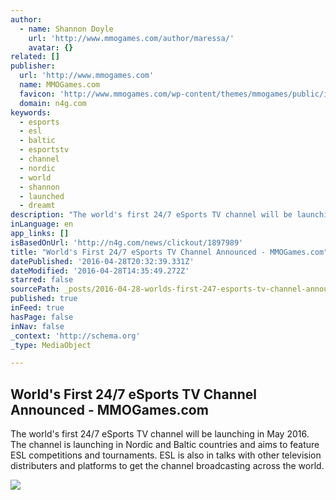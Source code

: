 ```yaml
---
author:
  - name: Shannon Doyle
    url: 'http://www.mmogames.com/author/maressa/'
    avatar: {}
related: []
publisher:
  url: 'http://www.mmogames.com'
  name: MMOGames.com
  favicon: 'http://www.mmogames.com/wp-content/themes/mmogames/public/images/icons/favicon.ico'
  domain: n4g.com
keywords:
  - esports
  - esl
  - baltic
  - esportstv
  - channel
  - nordic
  - world
  - shannon
  - launched
  - dreamt
description: "The world's first 24/7 eSports TV channel will be launching in May 2016. The channel is launching in Nordic and Baltic countries and aims to feature ESL competitions and tournaments. ESL is also in talks with other television distributers and platforms to get the channel broadcasting across the world."
inLanguage: en
app_links: []
isBasedOnUrl: 'http://n4g.com/news/clickout/1897989'
title: "World's First 24/7 eSports TV Channel Announced - MMOGames.com"
datePublished: '2016-04-28T20:32:39.331Z'
dateModified: '2016-04-28T14:35:49.272Z'
starred: false
sourcePath: _posts/2016-04-28-worlds-first-247-esports-tv-channel-announced-mmogamesc.md
published: true
inFeed: true
hasPage: false
inNav: false
_context: 'http://schema.org'
_type: MediaObject

---
```

<article style=""><h1>World's First 24/7 eSports TV Channel Announced - MMOGames.com</h1><p>The world's first 24/7 eSports TV channel will be launching in May 2016. The channel is launching in Nordic and Baltic countries and aims to feature ESL competitions and tournaments. ESL is also in talks with other television distributers and platforms to get the channel broadcasting across the world.</p><img src="http://www.mmogames.com/wp-content/uploads/2015/10/esl_taitra1.jpg" /></article>